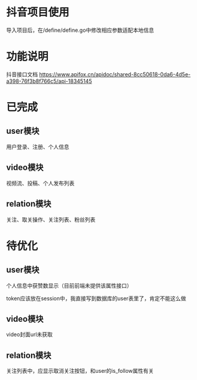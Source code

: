 # 抖音项目使用

导入项目后，在/define/define.go中修改相应参数适配本地信息

# 功能说明

抖音接口文档
https://www.apifox.cn/apidoc/shared-8cc50618-0da6-4d5e-a398-76f3b8f766c5/api-18345145

# 已完成

## user模块
用户登录、注册、个人信息
## video模块
视频流、投稿、个人发布列表
## relation模块
关注、取关操作、关注列表、粉丝列表

# 待优化

## user模块
个人信息中获赞数显示（目前前端未提供该属性接口）

token应该放在session中，我直接写到数据库的user表里了，肯定不能这么做
## video模块
video封面url未获取
## relation模块
关注列表中，应显示取消关注按钮，和user的is_follow属性有关

